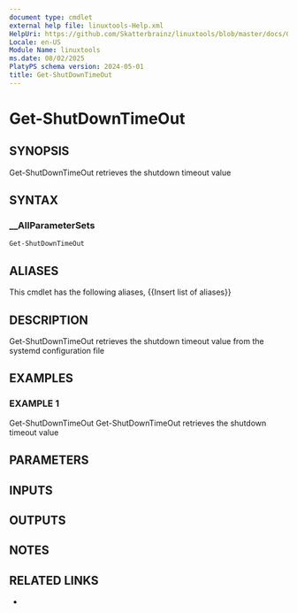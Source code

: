 ```yaml
---
document type: cmdlet
external help file: linuxtools-Help.xml
HelpUri: https://github.com/Skatterbrainz/linuxtools/blob/master/docs/Get-ShutDownTimeOut.md
Locale: en-US
Module Name: linuxtools
ms.date: 08/02/2025
PlatyPS schema version: 2024-05-01
title: Get-ShutDownTimeOut
---
```


# Get-ShutDownTimeOut

## SYNOPSIS

Get-ShutDownTimeOut retrieves the shutdown timeout value

## SYNTAX

### __AllParameterSets

```
Get-ShutDownTimeOut
```

## ALIASES

This cmdlet has the following aliases,
  {{Insert list of aliases}}

## DESCRIPTION

Get-ShutDownTimeOut retrieves the shutdown timeout value from the systemd configuration file

## EXAMPLES

### EXAMPLE 1

Get-ShutDownTimeOut
Get-ShutDownTimeOut retrieves the shutdown timeout value

## PARAMETERS

## INPUTS

## OUTPUTS

## NOTES

## RELATED LINKS

- [](https://github.com/Skatterbrainz/linuxtools/blob/master/docs/Get-ShutDownTimeOut.md)
